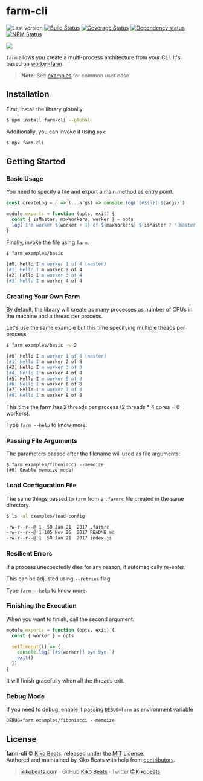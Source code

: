# farm-cli

![Last version](https://img.shields.io/github/tag/Kikobeats/farm-cli.svg?style=flat-square)
[![Build Status](https://img.shields.io/travis/Kikobeats/farm-cli/master.svg?style=flat-square)](https://travis-ci.org/Kikobeats/farm-cli)
[![Coverage Status](https://img.shields.io/coveralls/Kikobeats/farm-cli.svg?style=flat-square)](https://coveralls.io/github/Kikobeats/farm-cli)
[![Dependency status](https://img.shields.io/david/Kikobeats/farm-cli.svg?style=flat-square)](https://david-dm.org/Kikobeats/farm-cli)
[![NPM Status](https://img.shields.io/npm/dm/farm-cli.svg?style=flat-square)](https://www.npmjs.org/package/farm-cli)

![](https://i.imgur.com/BKQqOy4.png)

`farm` allows you create a multi-process architecture from your CLI. It's based on [worker-farm](https://github.com/rvagg/node-worker-farm).

> **Note**: See [examples](/examples) for common user case.

## Installation

First, install the library globally:

```bash
$ npm install farm-cli --global
```

Additionally, you can invoke it using `npx`:

```bash
$ npx farm-cli
```

## Getting Started

### Basic Usage

You need to specify a file and export a main method as entry point.

```js
const createLog = n => (...args) => console.log(`[#${n}] ${args}`)

module.exports = function (opts, exit) {
  const { isMaster, maxWorkers, worker } = opts
  log(`I'm worker ${worker + 1} of ${maxWorkers} ${isMaster ? '(master)' : ''}`)
}
```

Finally, invoke the file using `farm`:

```bash
$ farm examples/basic

[#0] Hello I'm worker 1 of 4 (master)
[#1] Hello I'm worker 2 of 4
[#2] Hello I'm worker 3 of 4
[#3] Hello I'm worker 4 of 4
```

###  Creating Your Own Farm

By default, the library will create as many processes as number of CPUs in the machine and a thread per process.

Let's use the same example but this time specifying multiple theads per process

```bash
$ farm examples/basic -w 2

[#0] Hello I'm worker 1 of 8 (master)
[#1] Hello I'm worker 2 of 8
[#2] Hello I'm worker 3 of 8
[#4] Hello I'm worker 4 of 8
[#5] Hello I'm worker 5 of 8
[#6] Hello I'm worker 6 of 8
[#7] Hello I'm worker 7 of 8
[#8] Hello I'm worker 8 of 8
```

This time the farm has 2 threads per process (2 threads * 4 cores = 8 workers).

Type `farm --help` to know more.

### Passing File Arguments

The parameters passed after the filename will used as file arguments:

```
$ farm examples/fiboniacci --memoize
[#0] Enable memoize mode!
```

### Load Configuration File

The same things passed to `farm` from a `.farmrc` file created in the same directory.

```bash
$ ls -al examples/load-config

-rw-r--r--@ 1  50 Jan 21  2017 .farmrc
-rw-r--r--@ 1 105 Nov 26  2017 README.md
-rw-r--r--@ 1  50 Jan 21  2017 index.js
```

### Resilient Errors

If a process unexpectedly dies for any reason, it automagically re-enter.

This can be adjusted using `--retries` flag.

Type `farm --help` to know more.

### Finishing the Execution

When you want to finish, call the second argument:

```js
module.exports = function (opts, exit) {
  const { worker } = opts

  setTimeout(() => {
    console.log(`[#${worker}] bye bye!`)
    exit()
  })
}
```

It will finish gracefully when all the threads exit.

### Debug Mode

If you need to debug, enable it passing `DEBUG=farm` as environment variable

```
DEBUG=farm examples/fiboniacci --memoize
```

## License

**farm-cli** © [Kiko Beats](https://kikobeats.com), released under the [MIT](https://github.com/Kikobeats/farm-cli/blob/master/LICENSE.md) License.<br>
Authored and maintained by Kiko Beats with help from [contributors](https://github.com/Kikobeats/farm-cli/contributors).

> [kikobeats.com](https://kikobeats.com) · GitHub [Kiko Beats](https://github.com/Kikobeats) · Twitter [@Kikobeats](https://twitter.com/Kikobeats)
